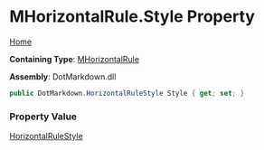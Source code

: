 # MHorizontalRule\.Style Property

[Home](../../../../README.md)

**Containing Type**: [MHorizontalRule](../README.md)

**Assembly**: DotMarkdown\.dll

```csharp
public DotMarkdown.HorizontalRuleStyle Style { get; set; }
```

### Property Value

[HorizontalRuleStyle](../../../HorizontalRuleStyle/README.md)

